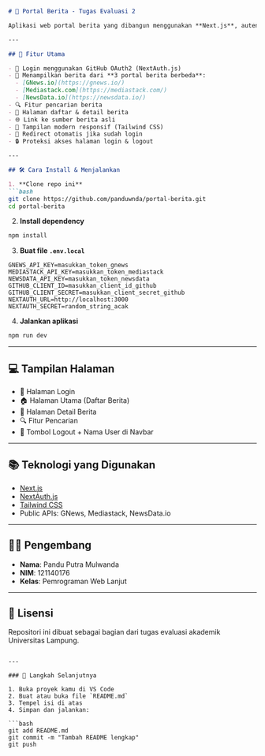 ````markdown
# 📰 Portal Berita - Tugas Evaluasi 2

Aplikasi web portal berita yang dibangun menggunakan **Next.js**, autentikasi **OAuth2 (GitHub)** melalui **NextAuth**, dan styling dengan **Tailwind CSS**.

---

## 🚀 Fitur Utama

- 🔐 Login menggunakan GitHub OAuth2 (NextAuth.js)
- 📰 Menampilkan berita dari **3 portal berita berbeda**:
  - [GNews.io](https://gnews.io/)
  - [Mediastack.com](https://mediastack.com/)
  - [NewsData.io](https://newsdata.io/)
- 🔍 Fitur pencarian berita
- 📝 Halaman daftar & detail berita
- 🌐 Link ke sumber berita asli
- 🎨 Tampilan modern responsif (Tailwind CSS)
- 🧠 Redirect otomatis jika sudah login
- 🔒 Proteksi akses halaman login & logout

---

## 🛠️ Cara Install & Menjalankan

1. **Clone repo ini**
```bash
git clone https://github.com/panduwnda/portal-berita.git
cd portal-berita
````

2. **Install dependency**

```bash
npm install
```

3. **Buat file `.env.local`**

```env
GNEWS_API_KEY=masukkan_token_gnews
MEDIASTACK_API_KEY=masukkan_token_mediastack
NEWSDATA_API_KEY=masukkan_token_newsdata
GITHUB_CLIENT_ID=masukkan_client_id_github
GITHUB_CLIENT_SECRET=masukkan_client_secret_github
NEXTAUTH_URL=http://localhost:3000
NEXTAUTH_SECRET=random_string_acak
```

4. **Jalankan aplikasi**

```bash
npm run dev
```

---

## 💻 Tampilan Halaman

* 🔐 Halaman Login
* 🏠 Halaman Utama (Daftar Berita)
* 📄 Halaman Detail Berita
* 🔍 Fitur Pencarian
* 🚪 Tombol Logout + Nama User di Navbar

---

## 📚 Teknologi yang Digunakan

* [Next.js](https://nextjs.org/)
* [NextAuth.js](https://next-auth.js.org/)
* [Tailwind CSS](https://tailwindcss.com/)
* Public APIs: GNews, Mediastack, NewsData.io

---

## 👨‍🎓 Pengembang

* **Nama**: Pandu Putra Mulwanda
* **NIM**: 121140176
* **Kelas**: Pemrograman Web Lanjut

---

## 📄 Lisensi

Repositori ini dibuat sebagai bagian dari tugas evaluasi akademik Universitas Lampung.

````

---

### 📌 Langkah Selanjutnya

1. Buka proyek kamu di VS Code  
2. Buat atau buka file `README.md`  
3. Tempel isi di atas  
4. Simpan dan jalankan:

```bash
git add README.md
git commit -m "Tambah README lengkap"
git push
````

